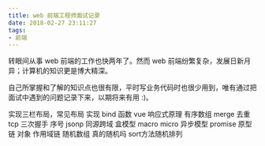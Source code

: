 ```yaml
---
title: web 前端工程师面试记录
date: 2018-02-27 23:11:27
tags:
- 前端
---
```


转眼间从事 web 前端的工作也快两年了。然而 web 前端纷繁复杂，发展日新月异；计算机的知识更是博大精深。

自己所掌握和了解的知识点也很有限，平时写业务代码时也很少用到，唯有通过把面试中遇到的问题记录下来，以期将来有用 :)。

实现三栏布局，常见布局
实现 bind 函数
vue 响应式原理
有序数组 merge 去重
tcp 三次握手 序号
jsonp
同源跨域
盒模型
macro micro 异步模型
promise
原型链 对象 作用域链
随机数组 真的随机吗
sort方法随机排列